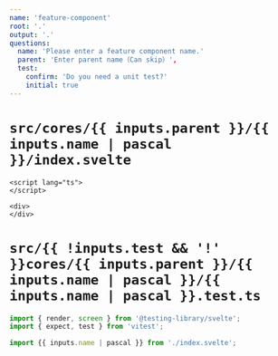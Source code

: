```yaml
---
name: 'feature-component'
root: '.'
output: '.'
questions:
  name: 'Please enter a feature component name.'
  parent: 'Enter parent name（Can skip）',
  test:
    confirm: 'Do you need a unit test?'
    initial: true
---
```


# `src/cores/{{ inputs.parent }}/{{ inputs.name | pascal }}/index.svelte`

```
<script lang="ts">
</script>

<div>
</div>
```

# `src/{{ !inputs.test && '!' }}cores/{{ inputs.parent }}/{{ inputs.name | pascal }}/{{ inputs.name | pascal }}.test.ts`

```typescript
import { render, screen } from '@testing-library/svelte';
import { expect, test } from 'vitest';

import {{ inputs.name | pascal }} from './index.svelte';
```
